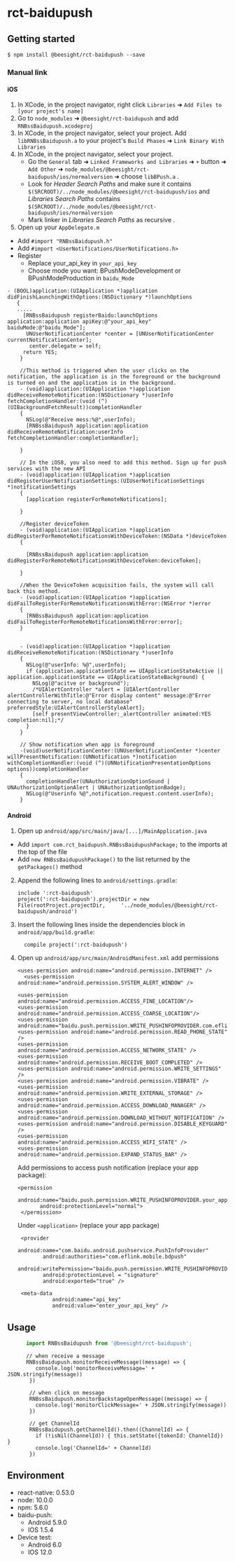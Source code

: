 
# rct-baidupush

## Getting started

`$ npm install @beesight/rct-baidupush --save`

### Manual link


#### iOS

1. In XCode, in the project navigator, right click `Libraries` ➜ `Add Files to [your project's name]`
2. Go to `node_modules` ➜ `@beesight/rct-baidupush` and add `RNBssBaidupush.xcodeproj`
3. In XCode, in the project navigator, select your project. Add `libRNBssBaidupush.a` to your project's `Build Phases` ➜ `Link Binary With Libraries`
5. In XCode, in the project navigator, select your project.
   * Go the `General` tab ➜ `Linked Frameworks and Libraries` ➜ `+` button ➜ `Add Other` ➜ `node_modules/@beesight/rct-baidupush/ios/normalversion` ➜ choose `libBPush.a` .
   * Look for _Header Search Paths_ and make sure it contains `$(SRCROOT)/../node_modules/@beesight/rct-baidupush/ios` and _Libraries Search Paths_ contains `$(SRCROOT)/../node_modules/@beesight/rct-baidupush/ios/normalversion`
   * Mark linker in _Libraries Search Paths_  as recursive .
4. Open up your `AppDelegate.m` 
  - Add `#import "RNBssBaidupush.h"`
  - Add `#import <UserNotifications/UserNotifications.h>`
  - Register
    + Replace your_api_key in `your_api_key`
    + Choose mode you want: BPushModeDevelopment or BPushModeProduction in `baidu_Mode`
  ```
  - (BOOL)application:(UIApplication *)application didFinishLaunchingWithOptions:(NSDictionary *)launchOptions
     {
     .....
       [RNBssBaidupush registerBaidu:launchOptions application:application apiKey:@"your_api_key" baiduMode:@"baidu_Mode"];
        UNUserNotificationCenter *center = [UNUserNotificationCenter currentNotificationCenter];
         center.delegate = self;
       return YES;
      }
      
      //This method is triggered when the user clicks on the notification, the application is in the foreground or the background is turned on and the application is in the background.
      - (void)application:(UIApplication *)application didReceiveRemoteNotification:(NSDictionary *)userInfo fetchCompletionHandler:(void (^)(UIBackgroundFetchResult))completionHandler
      {
        NSLog(@"Receive mess:%@",userInfo);
        [RNBssBaidupush application:application didReceiveRemoteNotification:userInfo fetchCompletionHandler:completionHandler];
      
      }
      
      // In the iOS8, you also need to add this method. Sign up for push services with the new API
      - (void)application:(UIApplication *)application didRegisterUserNotificationSettings:(UIUserNotificationSettings *)notificationSettings
      {
        [application registerForRemoteNotifications];
      
      }
      
      //Register deviceToken
      - (void)application:(UIApplication *)application didRegisterForRemoteNotificationsWithDeviceToken:(NSData *)deviceToken
      {
      
        [RNBssBaidupush application:application didRegisterForRemoteNotificationsWithDeviceToken:deviceToken];
      
      }
      
      //When the DeviceToken acquisition fails, the system will call back this method.
      - (void)application:(UIApplication *)application didFailToRegisterForRemoteNotificationsWithError:(NSError *)error
      {
        [RNBssBaidupush application:application didFailToRegisterForRemoteNotificationsWithError:error];
      }
      
      
      - (void)application:(UIApplication *)application didReceiveRemoteNotification:(NSDictionary *)userInfo
      {
        NSLog(@"userInfo: %@",userInfo);
        if (application.applicationState == UIApplicationStateActive || application.applicationState == UIApplicationStateBackground) {
          NSLog(@"acitve or background");
          /*UIAlertController *alert = [UIAlertController alertControllerWithTitle:@"Error display content" message:@"Error connecting to server, no local database" preferredStyle:UIAlertControllerStyleAlert];
          [self presentViewController:_alertController animated:YES completion:nil];*/
        }
      }
      
      // Show notification when app is foreground
      -(void)userNotificationCenter:(UNUserNotificationCenter *)center willPresentNotification:(UNNotification *)notification withCompletionHandler:(void (^)(UNNotificationPresentationOptions options))completionHandler
      {
        completionHandler(UNAuthorizationOptionSound | UNAuthorizationOptionAlert | UNAuthorizationOptionBadge);
        NSLog(@"Userinfo %@",notification.request.content.userInfo);
      }
   ```

#### Android

1. Open up `android/app/src/main/java/[...]/MainApplication.java`
  - Add `import com.rct_baidupush.RNBssBaidupushPackage;` to the imports at the top of the file
  - Add `new RNBssBaidupushPackage()` to the list returned by the `getPackages()` method
2. Append the following lines to `android/settings.gradle`:
  	```
  	include ':rct-baidupush'
  	project(':rct-baidupush').projectDir = new File(rootProject.projectDir, 	'../node_modules/@beesight/rct-baidupush/android')
  	```
3. Insert the following lines inside the dependencies block in `android/app/build.gradle`:
  	```
      compile project(':rct-baidupush')
  	```
4. Open up `android/app/src/main/AndroidManifest.xml` add permissions
      ```
    <uses-permission android:name="android.permission.INTERNET" />
        <uses-permission android:name="android.permission.SYSTEM_ALERT_WINDOW" />
    
      <uses-permission android:name="android.permission.ACCESS_FINE_LOCATION"/>
      <uses-permission android:name="android.permission.ACCESS_COARSE_LOCATION"/>
      <uses-permission android:name="baidu.push.permission.WRITE_PUSHINFOPROVIDER.com.eflink.mobile"/>
      <uses-permission android:name="android.permission.READ_PHONE_STATE" />
      <uses-permission android:name="android.permission.ACCESS_NETWORK_STATE" />
      <uses-permission android:name="android.permission.RECEIVE_BOOT_COMPLETED" />
      <uses-permission android:name="android.permission.WRITE_SETTINGS" />
      <uses-permission android:name="android.permission.VIBRATE" />
      <uses-permission android:name="android.permission.WRITE_EXTERNAL_STORAGE" />
      <uses-permission android:name="android.permission.ACCESS_DOWNLOAD_MANAGER" />
      <uses-permission android:name="android.permission.DOWNLOAD_WITHOUT_NOTIFICATION" />
      <uses-permission android:name="android.permission.DISABLE_KEYGUARD" />
      <uses-permission android:name="android.permission.ACCESS_WIFI_STATE" />
      <uses-permission android:name="android.permission.EXPAND_STATUS_BAR" />
    ```
    
    Add permissions to access push notification (replace your app package):
    ```
    <permission
           android:name="baidu.push.permission.WRITE_PUSHINFOPROVIDER.your_app_package"
           android:protectionLevel="normal"> 
     </permission>
     ```
     Under `<application>` (replace your app package)
     ``` 
      <provider
             android:name="com.baidu.android.pushservice.PushInfoProvider"
             android:authorities="com.eflink.mobile.bdpush"
             android:writePermission="baidu.push.permission.WRITE_PUSHINFOPROVIDER.your_app_package"
             android:protectionLevel = "signature"
             android:exported="true" />
      ```
      ```
       <meta-data
                 android:name="api_key"
                 android:value="enter_your_api_key" />
      ```
## Usage
```javascript
      import RNBssBaidupush from '@beesight/rct-baidupush';

```

```
      // when receive a message
      RNBssBaidupush.monitorReceiveMessage((message) => {
         console.log('monitorReceiveMessage=' + JSON.stringify(message))
       })
       
       // when click on message
       RNBssBaidupush.monitorBackstageOpenMessage((message) => {
         console.log('monitorClickMessage=' + JSON.stringify(message))
       })
       
       // get ChannelId
       RNBssBaidupush.getChannelId().then((ChannelId) => {
         if (!isNil(ChannelId)) { this.setState({tokenId: ChannelId}) }
         console.log('ChannelId=' + ChannelId)
       })
   ```
   
## Environment
+ react-native: 0.53.0
+ node: 10.0.0
+ npm: 5.6.0
+ baidu-push:
    * Android 5.9.0
    * IOS 1.5.4
 + Device test:
    * Android 6.0
    * IOS 12.0
